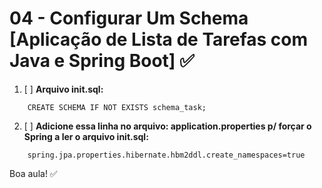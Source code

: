 # **04 - Configurar Um Schema [Aplicação de Lista de Tarefas com Java e Spring Boot] ✅**

1. [ ] **Arquivo init.sql:**
```
    CREATE SCHEMA IF NOT EXISTS schema_task;
```

2. [ ] **Adicione essa linha no arquivo: application.properties p/ forçar o Spring a ler o arquivo init.sql:**
```
    spring.jpa.properties.hibernate.hbm2ddl.create_namespaces=true
```

Boa aula! ✅